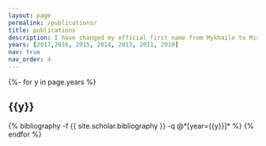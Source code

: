 ```yaml
---
layout: page
permalink: /publications/
title: publications
description: I have changed my official first name from Mykhailo to Mischa in the meantime 😄
years: [2017,2016, 2015, 2014, 2013, 2011, 2010]
nav: true
nav_order: 4
---
```

<div class="publications">

{%- for y in page.years %}
  <h2 class="year">{{y}}</h2>
  {% bibliography -f {{ site.scholar.bibliography }} -q @*[year={{y}}]* %}
{% endfor %}

</div>
